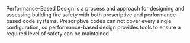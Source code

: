 Performance-Based Design is a process and approach for designing and assessing building fire safety with both prescriptive and performance-based code systems. Prescriptive codes can not cover every single configuration, so performance-based design provides tools to ensure a required level of safety can be maintained.